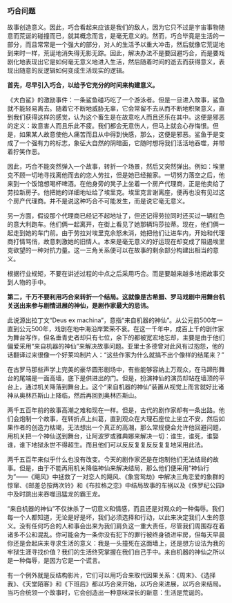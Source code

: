 ### **巧合问题**

故事创造意义。因此，巧合看起来应该是我们的敌人，因为它只不过是宇宙事物随意而荒诞的碰撞而已，就其概念而言，是毫无意义的。然而，巧合毕竟是生活的一部分，而且常常是一个强大的部分，对人的生活予以重大冲击，然后就像它荒诞地到来时一样，荒诞地消失得无影无踪。因此，解决办法不是要回避巧合，而是要戏剧化地表现出它是如何毫无意义地进入生活，然后随着时间的逝去而获得意义，表现出随意的反逻辑如何变成生活现实的逻辑。

**首先，尽早引入巧合，以给予它充分的时间来构建意义。**

《大白鲨》的激励事件：一条鲨鱼碰巧吃了一个游泳者。但是一旦进入故事，鲨鱼就不能轻易离去。随着它不断地威胁无辜，它会常留不去从而不断地积聚意义，直到我们获得这样的感觉，认为这个畜生是在故意吃人而且还乐在其中。这便是邪恶的定义：故意害人而且乐此不疲。我们都会无意伤人，但马上就会心存悔恨。但是，如果某人故意使他人痛苦而且从中得到快感，那么，这便是邪恶。鲨鱼于是变成了一个强有力的标志，象征大自然的阴暗面，它随时想将我们活活地吞噬，并带着狞笑作恶。

因此，巧合不能突然弹入一个故事，转折一个场景，然后又突然弹出。例如：埃里克不顾一切地寻找离他而去的恋人劳拉，但是她已经搬家。一切努力落空之后，他来到一个饭馆想喝杯啤酒。在他身旁的凳子上坐着一个房产代理商，正是他卖给了劳拉新房子。他把她的详细地址给了埃里克。埃里克言谢离座，便再也没有见过这个房产代理商。并不是说这种巧合不可能发生，而是说它毫无意义。

另一方面，假设那个代理商已经记不起地址了，但还记得劳拉同时还买过一辆红色的意大利跑车。他们俩一起离开，在街上看见了她那辆玛莎拉蒂。现在，他们俩一起走到她的车门前。由于劳拉对埃里克余怒未消，她把他们让进车内，开始和代理商打情骂俏，故意刺激她的旧情人。本来是毫无意义的好运现在却变成了阻遏埃里克欲望的一种对抗力量。这一三角关系便可以在故事的剩余部分构建出相当的意义。

根据行业规矩，不要在讲述过程的中点之后采用巧合。而是要越来越多地把故事交到人物的手中。

**第二，千万不要利用巧合来转折一个结局。这就像是古希腊、罗马戏剧中用舞台机关送出来参与剧情进展的神仙，是剧作家最大的忌讳。**

此说源出拉丁文“Deus ex machina”，意指“来自机器的神仙”。从公元前500年一直到公元500年，戏剧在地中海沿岸繁荣不衰。在这一千年中，成百上千的剧作家为舞台写作，但名垂青史者却只有七位，余下的都被宽宏地忘却，主要是由于他们偏爱采用“来自机器的神仙”来解决故事问题。亚里士多德曾对此风有过抱怨，他的话翻译过来很像一个好莱坞制片人：“这些作家为什么就搞不出个像样的结尾来？”

在古罗马那些声学上完美的豪华圆形剧场中，有些能够容纳上万观众，在马蹄形舞台的尾端是一面高墙，底下是供进出的门。但是，扮演神仙的演员却站在墙顶的平台上，通过机关降落到舞台上。这个“来自机器的神仙”装置从视觉上而言就好比诸神从奥林匹斯山上降临，然后再回到奥林匹斯山。

两千五百年前的故事高潮之难和现在一样。但是，古代的剧作家却有一条出路。他们会炮制一个故事，在转折点上纠葛，直到观众在大理石座位上坐立不安，然后如果作者的创造力枯竭，无法想出一个真正的高潮，那么常规便会允许他回避问题，用机关把一个神仙送到舞台，让阿波罗或雅典娜来解决一切：谁生，谁死，谁娶谁，谁下地狱永世不得超生。而且他们可以反反复复反反复复地采用此法。

两千五百年来似乎什么也没有改变。今天的剧作家还是在炮制他们无法结局的故事。但是，由于不能再用机关降临神仙来解决结局，那么他们便采用“神仙行为”——《飓风》中拯救了一对恋人的飓风、《象宫鸳劫》中解决三角恋爱的象群的惊窜、《邮差总按两次铃》和《布拉格之恋》中结局故事的车祸以及《侏罗纪公园》中及时跳出来吞噬迅猛龙的霸王龙。

“来自机器的神仙”不仅抹杀了一切意义和情感，而且还是对观众的一种侮辱。我们每一个人都知道，无论是好是坏，我们必须选择和行动，以此来决定我们人生的意义。没有任何巧合的人和事会出来为我们肩负这一重大责任，尽管我们周围存在着诸多不公和混乱。你可能会为一条你没有犯下的罪行被终身锁进牢房，但每天早晨你还是会起床来寻求生活的意义：我是一头撞死在这面墙上，还是想方设法为我的牢狱生涯寻找价值？我们的生活终究掌握在我们自己手中。来自机器的神仙之所以是一种侮辱，是因为它是一个谎言。

有一个例外就是反结构影片，它们可以用巧合来取代因果关系：《周末》、《选择我》、《天堂陌客》和《下班后》都以巧合来开始，以巧合来进展，以巧合来结局。当巧合统领一个故事时，它会创造出一种意味深长的新意：生活是荒诞的。